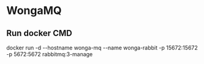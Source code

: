 # WongaMQ
## Run docker CMD
docker run -d --hostname wonga-mq --name wonga-rabbit -p 15672:15672 -p 5672:5672 rabbitmq:3-manage
